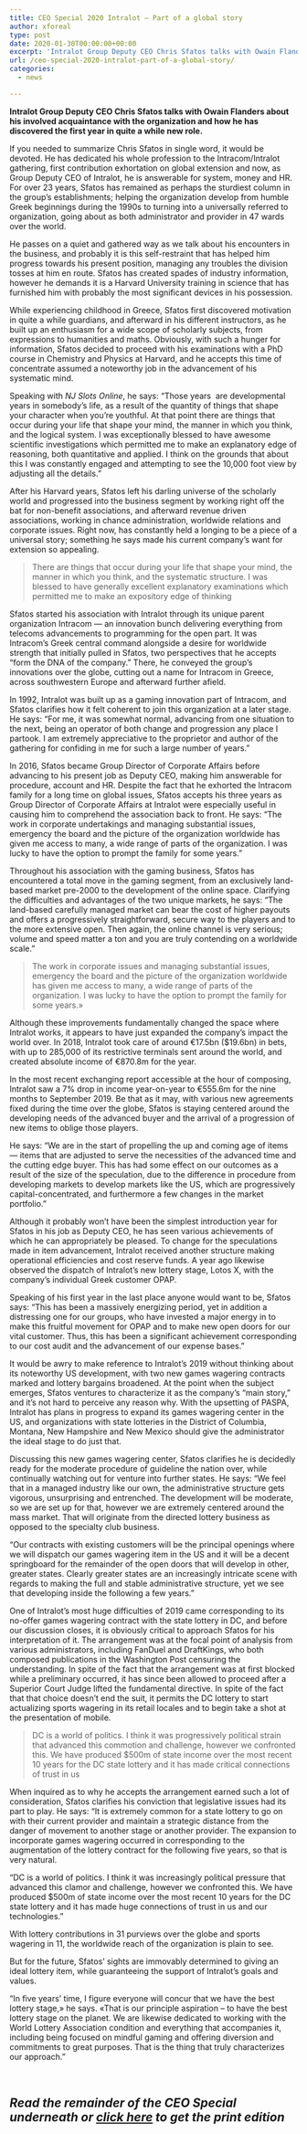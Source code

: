 ```yaml
---
title: CEO Special 2020 Intralot — Part of a global story
author: xforeal 
type: post
date: 2020-01-30T00:00:00+00:00
excerpt: 'Intralot Group Deputy CEO Chris Sfatos talks with Owain Flanders about his involved acquaintance with the organization and how he has discovered the first year in quite a while new role '
url: /ceo-special-2020-intralot-part-of-a-global-story/
categories:
  - news

---
```

**Intralot Group Deputy CEO Chris Sfatos talks with Owain Flanders about his involved acquaintance with the organization and how he has discovered the first year in quite a while new role.**

If you needed to summarize Chris Sfatos in single word, it would be devoted. He has dedicated his whole profession to the Intracom/Intralot gathering, first contribution exhortation on global extension and now, as Group Deputy CEO of Intralot, he is answerable for system, money and HR. For over 23 years, Sfatos has remained as perhaps the sturdiest column in the group&rsquo;s establishments; helping the organization develop from humble Greek beginnings during the 1990s to turning into a universally referred to organization, going about as both administrator and provider in 47 wards over the world.

He passes on a quiet and gathered way as we talk about his encounters in the business, and probably it is this self-restraint that has helped him progress towards his present position, managing any troubles the division tosses at him en route. Sfatos has created spades of industry information, however he demands it is a Harvard University training in science that has furnished him with probably the most significant devices in his possession.

While experiencing childhood in Greece, Sfatos first discovered motivation in quite a while guardians, and afterward in his different instructors, as he built up an enthusiasm for a wide scope of scholarly subjects, from expressions to humanities and maths. Obviously, with such a hunger for information, Sfatos decided to proceed with his examinations with a PhD course in Chemistry and Physics at Harvard, and he accepts this time of concentrate assumed a noteworthy job in the advancement of his systematic mind.

Speaking with _NJ Slots Online_, he says: &ldquo;Those years&nbsp; are developmental years in somebody&rsquo;s life, as a result of the quantity of things that shape your character when you&rsquo;re youthful. At that point there are things that occur during your life that shape your mind, the manner in which you think, and the logical system. I was exceptionally blessed to have awesome scientific investigations which permitted me to make an explanatory edge of reasoning, both quantitative and applied. I think on the grounds that about this I was constantly engaged and attempting to see the 10,000 foot view by adjusting all the details.&rdquo;

After his Harvard years, Sfatos left his darling universe of the scholarly world and progressed into the business segment by working right off the bat for non-benefit associations, and afterward revenue driven associations, working in chance administration, worldwide relations and corporate issues. Right now, has constantly held a longing to be a piece of a universal story; something he says made his current company&rsquo;s want for extension so appealing.

> There are things that occur during your life that shape your mind, the manner in which you think, and the systematic structure. I was blessed to have generally excellent explanatory examinations which permitted me to make an expository edge of thinking

Sfatos started his association with Intralot through its unique parent organization Intracom &#8212; an innovation bunch delivering everything from telecoms advancements to programming for the open part. It was Intracom&rsquo;s Greek central command alongside a desire for worldwide strength that initially pulled in Sfatos, two perspectives that he accepts &ldquo;form the DNA of the company.&rdquo; There, he conveyed the group&rsquo;s innovations over the globe, cutting out a name for Intracom in Greece, across southwestern Europe and afterward further afield.

In 1992, Intralot was built up as a gaming innovation part of Intracom, and Sfatos clarifies how it felt coherent to join this organization at a later stage. He says: &ldquo;For me, it was somewhat normal, advancing from one situation to the next, being an operator of both change and progression any place I partook. I am extremely appreciative to the proprietor and author of the gathering for confiding in me for such a large number of years.&rdquo;

In 2016, Sfatos became Group Director of Corporate Affairs before advancing to his present job as Deputy CEO, making him answerable for procedure, account and HR. Despite the fact that he exhorted the Intracom family for a long time on global issues, Sfatos accepts his three years as Group Director of Corporate Affairs at Intralot were especially useful in causing him to comprehend the association back to front. He says: &ldquo;The work in corporate undertakings and managing substantial issues, emergency the board and the picture of the organization worldwide has given me access to many, a wide range of parts of the organization. I was lucky to have the option to prompt the family for some years.&rdquo;

Throughout his association with the gaming business, Sfatos has encountered a total move in the gaming segment, from an exclusively land-based market pre-2000 to the development of the online space. Clarifying the difficulties and advantages of the two unique markets, he says: &ldquo;The land-based carefully managed market can bear the cost of higher payouts and offers a progressively straightforward, secure way to the players and to the more extensive open. Then again, the online channel is very serious; volume and speed matter a ton and you are truly contending on a worldwide scale.&rdquo;

<blockquote class="right">
  <p>
    The work in corporate issues and managing substantial issues, emergency the board and the picture of the organization worldwide has given me access to many, a wide range of parts of the organization. I was lucky to have the option to prompt the family for some years.&#187;
  </p>
</blockquote>

Although these improvements fundamentally changed the space where Intralot works, it appears to have just expanded the company&rsquo;s impact the world over. In 2018, Intralot took care of around &euro;17.5bn ($19.6bn) in bets, with up to 285,000 of its restrictive terminals sent around the world, and created absolute income of &euro;870.8m for the year.

In the most recent exchanging report accessible at the hour of composing, Intralot saw a 7&percnt; drop in income year-on-year to &euro;555.6m for the nine months to September 2019. Be that as it may, with various new agreements fixed during the time over the globe, Sfatos is staying centered around the developing needs of the advanced buyer and the arrival of a progression of new items to oblige those players.

He says: &ldquo;We are in the start of propelling the up and coming age of items &#8212; items that are adjusted to serve the necessities of the advanced time and the cutting edge buyer. This has had some effect on our outcomes as a result of the size of the speculation, due to the difference in procedure from developing markets to develop markets like the US, which are progressively capital-concentrated, and furthermore a few changes in the market portfolio.&rdquo;

Although it probably won&#8217;t have been the simplest introduction year for Sfatos in his job as Deputy CEO, he has seen various achievements of which he can appropriately be pleased. To change for the speculations made in item advancement, Intralot received another structure making operational efficiencies and cost reserve funds. A year ago likewise observed the dispatch of Intralot&rsquo;s new lottery stage, Lotos X, with the company&rsquo;s individual Greek customer OPAP.

Speaking of his first year in the last place anyone would want to be, Sfatos says: &ldquo;This has been a massively energizing period, yet in addition a distressing one for our groups, who have invested a major energy in to make this fruitful movement for OPAP and to make new open doors for our vital customer. Thus, this has been a significant achievement corresponding to our cost audit and the advancement of our expense bases.&rdquo;

It would be awry to make reference to Intralot&rsquo;s 2019 without thinking about its noteworthy US development, with two new games wagering contracts marked and lottery bargains broadened. At the point when the subject emerges, Sfatos ventures to characterize it as the company&rsquo;s &ldquo;main story,&rdquo; and it&rsquo;s not hard to perceive any reason why. With the upsetting of PASPA, Intralot has plans in progress to expand its games wagering center in the US, and organizations with state lotteries in the District of Columbia, Montana, New Hampshire and New Mexico should give the administrator the ideal stage to do just that.

Discussing this new games wagering center, Sfatos clarifies he is decidedly ready for the moderate procedure of guideline the nation over, while continually watching out for venture into further states. He says: &ldquo;We feel that in a managed industry like our own, the administrative structure gets vigorous, unsurprising and entrenched. The development will be moderate, so we are set up for that, however we are extremely centered around the mass market. That will originate from the directed lottery business as opposed to the specialty club business.

&ldquo;Our contracts with existing customers will be the principal openings where we will dispatch our games wagering item in the US and it will be a decent springboard for the remainder of the open doors that will develop in other, greater states. Clearly greater states are an increasingly intricate scene with regards to making the full and stable administrative structure, yet we see that developing inside the following a few years.&rdquo;

One of Intralot&rsquo;s most huge difficulties of 2019 came corresponding to its no-offer games wagering contract with the state lottery in DC, and before our discussion closes, it is obviously critical to approach Sfatos for his interpretation of it. The arrangement was at the focal point of analysis from various administrators, including FanDuel and DraftKings, who both composed publications in the Washington Post censuring the understanding. In spite of the fact that the arrangement was at first blocked while a preliminary occurred, it has since been allowed to proceed after a Superior Court Judge lifted the fundamental directive. In spite of the fact that that choice doesn&#8217;t end the suit, it permits the DC lottery to start actualizing sports wagering in its retail locales and to begin take a shot at the presentation of mobile.&nbsp;

> DC is a world of politics. I think it was progressively political strain that advanced this commotion and challenge, however we confronted this. We have produced $500m of state income over the most recent 10 years for the DC state lottery and it has made critical connections of trust in us

When inquired as to why he accepts the arrangement earned such a lot of consideration, Sfatos clarifies his conviction that legislative issues had its part to play. He says: &ldquo;It is extremely common for a state lottery to go on with their current provider and maintain a strategic distance from the danger of movement to another stage or another provider. The expansion to incorporate games wagering occurred in corresponding to the augmentation of the lottery contract for the following five years, so that is very natural.

&ldquo;DC is a world of politics. I think it was increasingly political pressure that advanced this clamor and challenge, however we confronted this. We have produced $500m of state income over the most recent 10 years for the DC state lottery and it has made huge connections of trust in us and our technologies.&rdquo;

With lottery contributions in 31 purviews over the globe and sports wagering in 11, the worldwide reach of the organization is plain to see.

But for the future, Sfatos&rsquo; sights are immovably determined to giving an ideal lottery item, while guaranteeing the support of Intralot&rsquo;s goals and values.

&ldquo;In five years&#8217; time, I figure everyone will concur that we have the best lottery stage,&#187; he says. &#171;That is our principle aspiration &ndash; to have the best lottery stage on the planet. We are likewise dedicated to working with the World Lottery Association condition and everything that accompanies it, including being focused on mindful gaming and offering diversion and commitments to great purposes. That is the thing that truly characterizes our approach.&rdquo;

&nbsp;

<h2 style="line-stature: 40px;">
  <em><strong>Read the remainder of the CEO Special underneath or <a href="#">click here</a> to get the print edition</strong></em>
</h2>

<div class="videoWrapper">
</div>